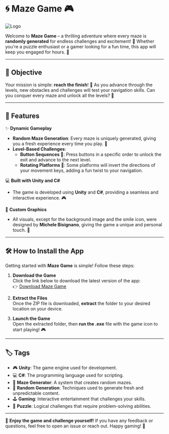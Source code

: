 # 🌀 **Maze Game** 🎮
![Logo](Traguardo_Labirinto.ico)

Welcome to **Maze Game** – a thrilling adventure where every maze is **randomly generated** for endless challenges and excitement! 🌟 Whether you're a puzzle enthusiast or a gamer looking for a fun time, this app will keep you engaged for hours. 🎉

---

## 🎯 **Objective**

Your mission is simple: **reach the finish**! 🏁 As you advance through the levels, new obstacles and challenges will test your navigation skills. Can you conquer every maze and unlock all the levels? 🔑

---

## 🚀 **Features**

✨ **Dynamic Gameplay**  
- **Random Maze Generation**: Every maze is uniquely generated, giving you a fresh experience every time you play. 🔀  
- **Level-Based Challenges**:  
  - **Button Sequences 🔘**: Press buttons in a specific order to unlock the exit and advance to the next level.
  - **Rotating Platforms 🔄**: Some platforms will invert the directions of your movement keys, adding a fun twist to your navigation.

💻 **Built with Unity and C#**  
- The game is developed using **Unity** and **C#**, providing a seamless and interactive experience. 🎮

🎨 **Custom Graphics**  
- All visuals, except for the background image and the smile icon, were designed by **Michele Bisignano**, giving the game a unique and personal touch. 🎨

---

## 🛠️ **How to Install the App**

Getting started with **Maze Game** is simple! Follow these steps:

1. **Download the Game**  
   Click the link below to download the latest version of the app:  
   👉 [Download Maze Game](https://github.com/BisyB/Maze/archive/refs/heads/main.zip)

2. **Extract the Files**  
   Once the ZIP file is downloaded, **extract** the folder to your desired location on your device.

3. **Launch the Game**  
   Open the extracted folder, then **run the .exe** file with the game icon to start playing! 🎮

---

## 🏷️ **Tags**

- 🎮 **Unity**: The game engine used for development.
- 💻 **C#**: The programming language used for scripting.
- 🧩 **Maze Generator**: A system that creates random mazes.
- 🔄 **Random Generation**: Techniques used to generate fresh and unpredictable content.
- 🕹️ **Gaming**: Interactive entertainment that challenges your skills.
- 🔐 **Puzzle**: Logical challenges that require problem-solving abilities.

---

🌟 **Enjoy the game and challenge yourself!** If you have any feedback or questions, feel free to open an issue or reach out. Happy gaming! 🚀
